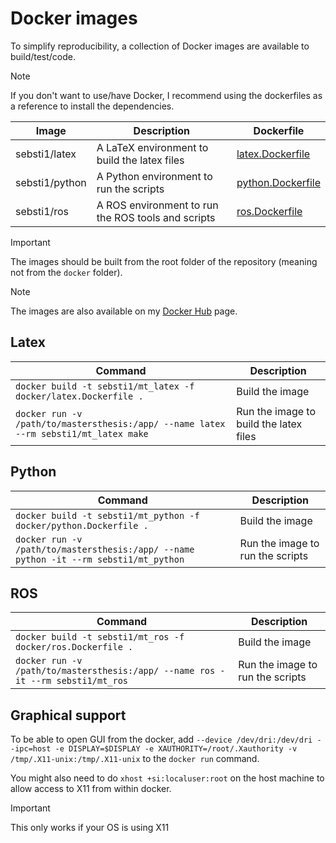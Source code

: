 Docker images
===

To simplify reproducibility, a collection of Docker images are available to build/test/code.

> [!NOTE]
> If you don't want to use/have Docker, I recommend using the dockerfiles as a reference to install the dependencies.

| Image          | Description                                        | Dockerfile                             |
|----------------|----------------------------------------------------|----------------------------------------|
| sebsti1/latex  | A LaTeX environment to build the latex files       | [latex.Dockerfile](latex.Dockerfile)   |
| sebsti1/python | A Python environment to run the scripts            | [python.Dockerfile](python.Dockerfile) |
| sebsti1/ros    | A ROS environment to run the ROS tools and scripts | [ros.Dockerfile](ros.Dockerfile)       |

> [!IMPORTANT]
> The images should be built from the root folder of the repository (meaning not from the `docker` folder).

> [!NOTE]
> The images are also available on my [Docker Hub](https://hub.docker.com/u/sebsti1) page.

## Latex

| Command                                                                              | Description                            |
|--------------------------------------------------------------------------------------|----------------------------------------|
| `docker build -t sebsti1/mt_latex -f docker/latex.Dockerfile .`                      | Build the image                        |
| `docker run -v /path/to/mastersthesis:/app/ --name latex --rm sebsti1/mt_latex make` | Run the image to build the latex files |

## Python

| Command                                                                               | Description                      |
|---------------------------------------------------------------------------------------|----------------------------------|
| `docker build -t sebsti1/mt_python -f docker/python.Dockerfile .`                     | Build the image                  |
| `docker run -v /path/to/mastersthesis:/app/ --name python -it --rm sebsti1/mt_python` | Run the image to run the scripts |

## ROS

| Command                                                                         | Description                      |
|---------------------------------------------------------------------------------|----------------------------------|
| `docker build -t sebsti1/mt_ros -f docker/ros.Dockerfile .`                     | Build the image                  |
| `docker run -v /path/to/mastersthesis:/app/ --name ros -it --rm sebsti1/mt_ros` | Run the image to run the scripts |

## Graphical support

To be able to open GUI from the docker, add
`--device /dev/dri:/dev/dri --ipc=host -e DISPLAY=$DISPLAY -e XAUTHORITY=/root/.Xauthority -v /tmp/.X11-unix:/tmp/.X11-unix`
to the `docker run` command.

You might also need to do `xhost +si:localuser:root` on the host machine to allow access to X11 from within docker.

> [!IMPORTANT]
> This only works if your OS is using X11
